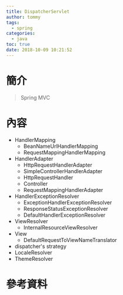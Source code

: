 ```yaml
---
title: DispatcherServlet
author: tommy
tags:
  - spring
categories:
  - java
toc: true
date: 2018-10-09 10:21:52
---
```


# 簡介

> Spring MVC

<!--more-->

# 內容
- HandlerMapping
  - BeanNameUrlHandlerMapping
  - RequestMappingHandlerMapping
- HandlerAdapter
  - HttpRequestHandlerAdapter
  - SimpleControllerHandlerAdapter
  - HttpRequestHandler
  - Controller
  - RequestMappingHandlerAdapter
- HandlerExceptionResolver
  - ExceptionHandlerExceptionResolver
  - ResponseStatusExceptionResolver
  - DefaultHandlerExceptionResolver
- ViewResolver
  - InternalResourceViewResolver
- View
  - DefaultRequestToViewNameTranslator
- dispatcher's strategy
- LocaleResolver
- ThemeResolver

# 參考資料


